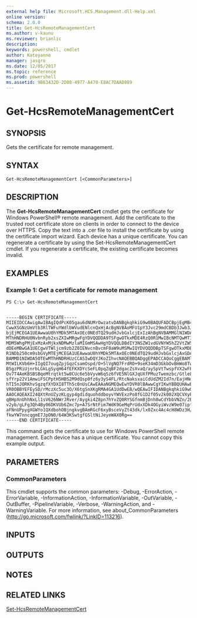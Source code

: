```yaml
---
external help file: Microsoft.HCS.Management.dll-Help.xml
online version: 
schema: 2.0.0
title: Get-HcsRemoteManagementCert
ms.author: v-kaunu
ms.reviewer: brianlic
description: 
keywords: powershell, cmdlet
author: Kateyanne
manager: jasgro
ms.date: 12/05/2017
ms.topic: reference
ms.prod: powershell
ms.assetid: 9B63432D-2D88-4977-A470-E8AC7DAAD889
---
```


# Get-HcsRemoteManagementCert

## SYNOPSIS
Gets the certificate for remote management.

## SYNTAX

```
Get-HcsRemoteManagementCert [<CommonParameters>]
```

## DESCRIPTION
The **Get-HcsRemoteManagementCert** cmdlet gets the certificate for Windows PowerShell® remote management.
Add the certificate to the trusted root certificate store on clients in order to connect to the device over HTTPS.
Copy the text into a .cer file to install the certificate by using the certificate import wizard.
Each device has a unique certificate.
You can regenerate a certificate by using the Set-HcsRemoteManagementCert cmdlet.
If you regenerate a certificate, the existing certificate becomes invalid.

## EXAMPLES

### Example 1: Get a certificate for remote management
```
PS C:\> Get-HcsRemoteManagementCert


-----BEGIN CERTIFICATE-----
MIIEIDCCAwigAwIBAgIQdPcK05gau6dNUMrOwzatvDANBgkqhkiG9w0BAQUFADCBpjEgMB4GA1UE
CwwXSGNzUmVtb3RlTWFuYWdlbWVudENlcnQxHjAcBgNVBAoMFU1pY3Jvc29mdCBDb3Jwb3JhdGlv
bjEjMCEGA1UEAwwaU0hYMDk5MTAxOEc0NEdTQ29udHJvbGxlcjExIzAhBgNVBAMMGlNIWDA5OTEw
MThHNDRHU0NvbnRyb2xsZXIwMRgwFgYDVQQDDA9TSFgwOTkxMDE4RzQ0R1MwIBcNMTQwMTI5MTQz
MDM5WhgPMjExMzAxMjkxNDMwMzlaMIGmMSAwHgYDVQQLDBdIY3NSZW1vdGVNYW5hZ2VtZW50Q2Vy
dDEeMBwGA1UECgwVTWljcm9zb2Z0IENvcnBvcmF0aW9uMSMwIQYDVQQDDBpTSFgwOTkxMDE4RzQ0
R1NDb250cm9sbGVyMTEjMCEGA1UEAwwaU0hYMDk5MTAxOEc0NEdTQ29udHJvbGxlcjAxGDAWBgNV
BAMMD1NIWDA5OTEwMThHNDRHUzCCASIwDQYJKoZIhvcNAQEBBQADggEPADCCAQoCggEBAMlWYYgr
MtWILKVb6H+IIgQI7ougZpjGqzCsamOspd/O+5lVgNQ7FrdRO+9seK34mD3GkbOvBmWo8TwOiX/E
B5gzPRiUjnrbLGkLgSyqH64fEFKXDYcSeFL0pqZqBF2dgacZsXvaQ/aySpVtTwspfVX2wFPfbSaR
Ov7T4AeKBSBSBqeMtrqtkt5w8CUc6e5bVyvW6qSz6fVE5NlGXJqUXfPMuzTwemzbc/GtleLj+RH0
sfYrp22V1AmwiFSCPptH5HBS2M9dQsp0fz6y3yS4FL/RtcNaksxaiCdUdZM2Id7n/EajHNdAMsLZ
hTI5nJORKhvSgzqfXYDXI8TTh5c0nUsCAwEAAaNGMEQwEwYDVR0lBAwwCgYIKwYBBQUHAwEwHQYD
VR0OBBYEFEySD/rMczXc5uc3O/X6tgSnXKgRMA4GA1UdDwEB/wQEAwIFIDANBgkqhkiG9w0BAQUF
AAOCAQEAXI24QXtRnUZyzKLgyp4gdidquohddboyvYWVExzPo8fG1D2f05v2k002XQCVXyPf0LV9
qBHpXnUhhNxLl1sV626NWrJRver/Aygki4Z8pn7hYvZQ0RYSGfnmBjDnh8wCdYbbVNZn/2E94et1
v2yb/gLFg3Qh4By06DKVUb6Zmc7p+A7SrNtFim7WdK9GeMqPrUdxXDk4OGyiWvzW9e07ipfr/yNL
aFNnUPpygXGWYo1QXdbohOBjngkvgBAmRGcF6xyBsceVyZt43dk/lx0Zxc4Ac4cH8WDz3H/MLdRJ
fkwYW7nncqgmE7JpON0/64W3KSwtgfGSltNiJeyeWAX0Rg==
-----END CERTIFICATE-----
```

This command gets the certificate to use for Windows PowerShell remote management.
Each device has a unique certificate.
You cannot copy this example output.

## PARAMETERS

### CommonParameters
This cmdlet supports the common parameters: -Debug, -ErrorAction, -ErrorVariable, -InformationAction, -InformationVariable, -OutVariable, -OutBuffer, -PipelineVariable, -Verbose, -WarningAction, and -WarningVariable. For more information, see about_CommonParameters (http://go.microsoft.com/fwlink/?LinkID=113216).

## INPUTS

## OUTPUTS

## NOTES

## RELATED LINKS

[Set-HcsRemoteManagementCert](./Set-HcsRemoteManagementCert.md)

